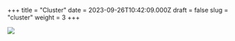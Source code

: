 +++
title = "Cluster"
date = 2023-09-26T10:42:09.000Z
draft = false
slug = "cluster"
weight = 3
+++

![](/images/proxcli_cluster_help.png)